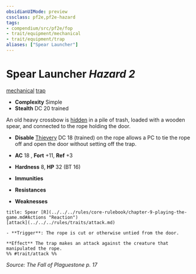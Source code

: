 ```yaml
---
obsidianUIMode: preview
cssclass: pf2e,pf2e-hazard
tags:
- compendium/src/pf2e/fop
- trait/equipment/mechanical
- trait/equipment/trap
aliases: ["Spear Launcher"]
---
```

# Spear Launcher *Hazard 2*  
[mechanical](mechanical.md)  [trap](trap.md)  

- **Complexity** Simple
- **Stealth** DC 20 trained  

An old heavy crossbow is [hidden](conditions.md#Hidden) in a pile of trash, loaded with a wooden spear, and connected to the rope holding the door.

- **Disable** [Thievery](../../skills.md#Thievery) DC 18 (trained) on the rope allows a PC to tie the rope off and open the door without setting off the trap.  

- **AC** 18 , **Fort** +11, **Ref** +3
- **Hardness** 8, **HP** 32 (BT 16)
- **Immunities** 
- **Resistances** 
- **Weaknesses** 
     
```ad-embed-ability
title: Spear [R](../../../rules/core-rulebook/chapter-9-playing-the-game.md#Actions "Reaction")
[attack](../../../rules/traits/attack.md)  

- **Trigger**: The rope is cut or otherwise untied from the door.

**Effect** The trap makes an attack against the creature that manipulated the rope.  
%% #trait/attack %%
```

*Source: The Fall of Plaguestone p. 17*
